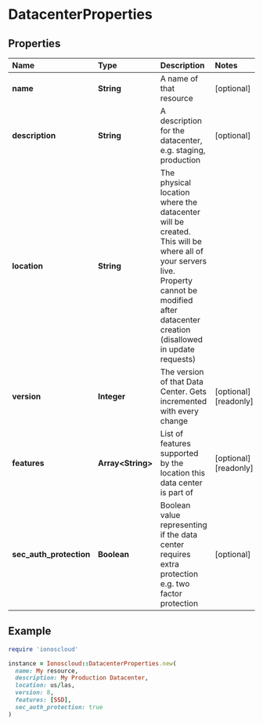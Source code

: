 # DatacenterProperties

## Properties

| Name | Type | Description | Notes |
| :--- | :--- | :--- | :--- |
| **name** | **String** | A name of that resource | \[optional\] |
| **description** | **String** | A description for the datacenter, e.g. staging, production | \[optional\] |
| **location** | **String** | The physical location where the datacenter will be created. This will be where all of your servers live. Property cannot be modified after datacenter creation \(disallowed in update requests\) |  |
| **version** | **Integer** | The version of that Data Center. Gets incremented with every change | \[optional\]\[readonly\] |
| **features** | **Array&lt;String&gt;** | List of features supported by the location this data center is part of | \[optional\]\[readonly\] |
| **sec\_auth\_protection** | **Boolean** | Boolean value representing if the data center requires extra protection e.g. two factor protection | \[optional\] |

## Example

```ruby
require 'ionoscloud'

instance = Ionoscloud::DatacenterProperties.new(
  name: My resource,
  description: My Production Datacenter,
  location: us/las,
  version: 8,
  features: [SSD],
  sec_auth_protection: true
)
```


